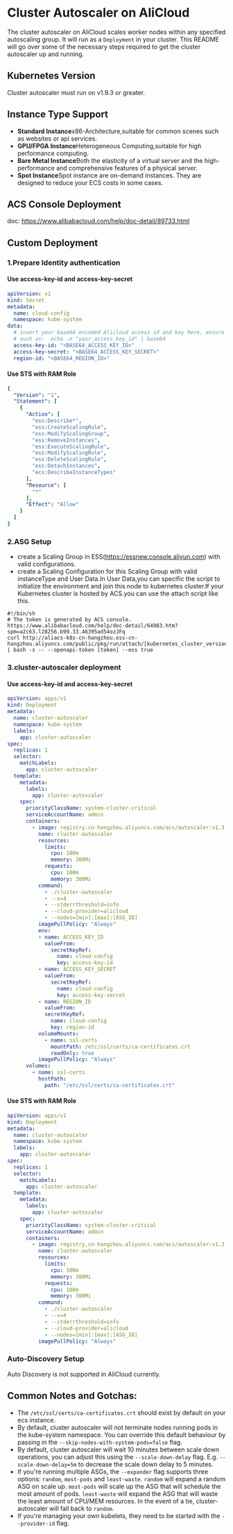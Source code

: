 # Cluster Autoscaler on AliCloud
The cluster autoscaler on AliCloud scales worker nodes within any specified autoscaling group. It will run as a `Deployment` in your cluster. This README will go over some of the necessary steps required to get the cluster autoscaler up and running.

## Kubernetes Version
Cluster autoscaler must run on v1.9.3 or greater.

## Instance Type Support
- **Standard Instance**x86-Architecture,suitable for common scenes such as websites or api services.
- **GPU/FPGA Instance**Heterogeneous Computing,suitable for high performance computing.
- **Bare Metal Instance**Both the elasticity of a virtual server and the high-performance and comprehensive features of a physical server.
- **Spot Instance**Spot instance are on-demand instances. They are designed to reduce your ECS costs in some cases.


## ACS Console Deployment
doc: https://www.alibabacloud.com/help/doc-detail/89733.html

## Custom Deployment
### 1.Prepare Identity authentication
#### Use access-key-id and access-key-secret
```yaml
apiVersion: v1
kind: Secret
metadata:
  name: cloud-config
  namespace: kube-system
data:
  # insert your base64 encoded Alicloud access id and key here, ensure there's no trailing newline:
  # such as:  echo -n "your_access_key_id" | base64
  access-key-id: "<BASE64_ACCESS_KEY_ID>"
  access-key-secret: "<BASE64_ACCESS_KEY_SECRET>"
  region-id: "<BASE64_REGION_ID>"
```
#### Use STS with RAM Role
```yaml
{
  "Version": "1",
  "Statement": [
    {
      "Action": [
        "ess:Describe*",
        "ess:CreateScalingRule",
        "ess:ModifyScalingGroup",
        "ess:RemoveInstances",
        "ess:ExecuteScalingRule",
        "ess:ModifyScalingRule",
        "ess:DeleteScalingRule",
        "ess:DetachInstances",
        "ecs:DescribeInstanceTypes"
      ],
      "Resource": [
        "*"
      ],
      "Effect": "Allow"
    }
  ]
}
```

### 2.ASG Setup
* create a Scaling Group in ESS(https://essnew.console.aliyun.com) with valid configurations.
* create a Scaling Configuration for this Scaling Group with valid instanceType and User Data.In User Data,you can specific the script to initialize the environment and join this node to kubernetes cluster.If your Kubernetes cluster is hosted by ACS.you can use the attach script like this.
```shell
#!/bin/sh
# The token is generated by ACS console. https://www.alibabacloud.com/help/doc-detail/64983.htm?spm=a2c63.l28256.b99.33.46395ad54ozJFq
curl http://aliacs-k8s-cn-hangzhou.oss-cn-hangzhou.aliyuncs.com/public/pkg/run/attach/[kubernetes_cluster_version]/attach_node.sh | bash -s -- --openapi-token [token] --ess true
```


### 3.cluster-autoscaler deployment

#### Use access-key-id and access-key-secret
```yaml
apiVersion: apps/v1
kind: Deployment
metadata:
  name: cluster-autoscaler
  namespace: kube-system
  labels:
    app: cluster-autoscaler
spec:
  replicas: 1
  selector:
    matchLabels:
      app: cluster-autoscaler
  template:
    metadata:
      labels:
        app: cluster-autoscaler
    spec:
      priorityClassName: system-cluster-critical
      serviceAccountName: admin
      containers:
        - image: registry.cn-hangzhou.aliyuncs.com/acs/autoscaler:v1.3.1.2
          name: cluster-autoscaler
          resources:
            limits:
              cpu: 100m
              memory: 300Mi
            requests:
              cpu: 100m
              memory: 300Mi
          command:
            - ./cluster-autoscaler
            - --v=4
            - --stderrthreshold=info
            - --cloud-provider=alicloud
            - --nodes=[min]:[max]:[ASG_ID]
          imagePullPolicy: "Always"
          env:
          - name: ACCESS_KEY_ID
            valueFrom:
              secretKeyRef:
                name: cloud-config
                key: access-key-id
          - name: ACCESS_KEY_SECRET
            valueFrom:
              secretKeyRef:
                name: cloud-config
                key: access-key-secret
          - name: REGION_ID
            valueFrom:
            secretKeyRef:
              name: cloud-config
              key: region-id
          volumeMounts:
            - name: ssl-certs
              mountPath: /etc/ssl/certs/ca-certificates.crt
              readOnly: true
          imagePullPolicy: "Always"
      volumes:
        - name: ssl-certs
          hostPath:
            path: "/etc/ssl/certs/ca-certificates.crt"
```

#### Use STS with RAM Role

```yaml
apiVersion: apps/v1
kind: Deployment
metadata:
  name: cluster-autoscaler
  namespace: kube-system
  labels:
    app: cluster-autoscaler
spec:
  replicas: 1
  selector:
    matchLabels:
      app: cluster-autoscaler
  template:
    metadata:
      labels:
        app: cluster-autoscaler
    spec:
      priorityClassName: system-cluster-critical
      serviceAccountName: admin
      containers:
        - image: registry.cn-hangzhou.aliyuncs.com/acs/autoscaler:v1.3.1.2
          name: cluster-autoscaler
          resources:
            limits:
              cpu: 100m
              memory: 300Mi
            requests:
              cpu: 100m
              memory: 300Mi
          command:
            - ./cluster-autoscaler
            - --v=4
            - --stderrthreshold=info
            - --cloud-provider=alicloud
            - --nodes=[min]:[max]:[ASG_ID]
          imagePullPolicy: "Always"
```

### Auto-Discovery Setup
Auto Discovery is not supported in AliCloud currently.

## Common Notes and Gotchas:
- The `/etc/ssl/certs/ca-certificates.crt` should exist by default on your ecs instance.
- By default, cluster autoscaler will not terminate nodes running pods in the kube-system namespace. You can override this default behaviour by passing in the `--skip-nodes-with-system-pods=false` flag.
- By default, cluster autoscaler will wait 10 minutes between scale down operations, you can adjust this using the `--scale-down-delay` flag. E.g. `--scale-down-delay=5m` to decrease the scale down delay to 5 minutes.
- If you're running multiple ASGs, the `--expander` flag supports three options: `random`, `most-pods` and `least-waste`. `random` will expand a random ASG on scale up. `most-pods` will scale up the ASG that will schedule the most amount of pods. `least-waste` will expand the ASG that will waste the least amount of CPU/MEM resources. In the event of a tie, cluster-autoscaler will fall back to `random`.
- If you're managing your own kubelets, they need to be started with the `--provider-id` flag.

